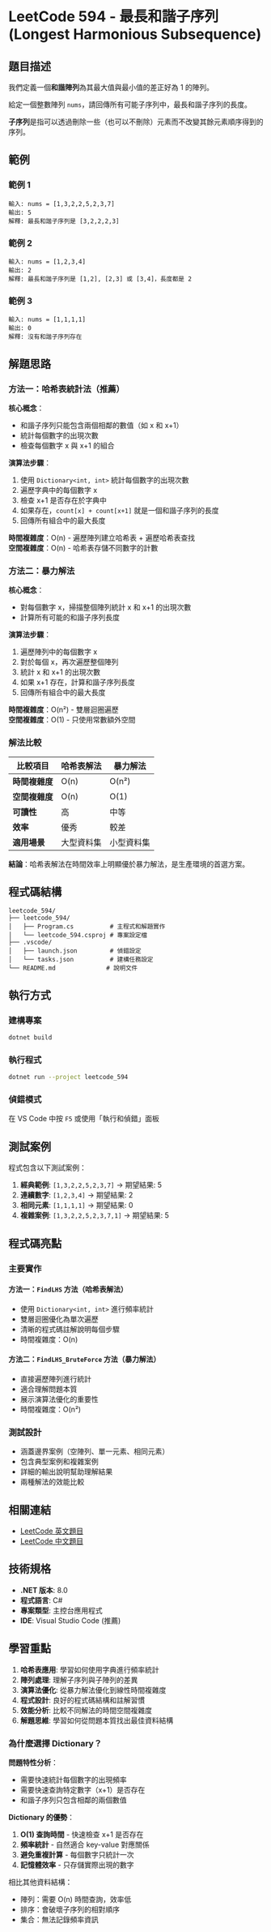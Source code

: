 # LeetCode 594 - 最長和諧子序列 (Longest Harmonious Subsequence)

## 題目描述

我們定義一個**和諧陣列**為其最大值與最小值的差正好為 1 的陣列。

給定一個整數陣列 `nums`，請回傳所有可能子序列中，最長和諧子序列的長度。

**子序列**是指可以透過刪除一些（也可以不刪除）元素而不改變其餘元素順序得到的序列。

## 範例

### 範例 1

```text
輸入: nums = [1,3,2,2,5,2,3,7]
輸出: 5
解釋: 最長和諧子序列是 [3,2,2,2,3]
```

### 範例 2

```text
輸入: nums = [1,2,3,4]
輸出: 2
解釋: 最長和諧子序列是 [1,2], [2,3] 或 [3,4]，長度都是 2
```

### 範例 3

```text
輸入: nums = [1,1,1,1]
輸出: 0
解釋: 沒有和諧子序列存在
```

## 解題思路

### 方法一：哈希表統計法（推薦）

**核心概念**：

- 和諧子序列只能包含兩個相鄰的數值（如 x 和 x+1）
- 統計每個數字的出現次數
- 檢查每個數字 x 與 x+1 的組合

**演算法步驟**：

1. 使用 `Dictionary<int, int>` 統計每個數字的出現次數
2. 遍歷字典中的每個數字 x
3. 檢查 x+1 是否存在於字典中
4. 如果存在，`count[x] + count[x+1]` 就是一個和諧子序列的長度
5. 回傳所有組合中的最大長度

**時間複雜度**：O(n) - 遍歷陣列建立哈希表 + 遍歷哈希表查找  
**空間複雜度**：O(n) - 哈希表存儲不同數字的計數

### 方法二：暴力解法

**核心概念**：

- 對每個數字 x，掃描整個陣列統計 x 和 x+1 的出現次數
- 計算所有可能的和諧子序列長度

**演算法步驟**：

1. 遍歷陣列中的每個數字 x
2. 對於每個 x，再次遍歷整個陣列
3. 統計 x 和 x+1 的出現次數
4. 如果 x+1 存在，計算和諧子序列長度
5. 回傳所有組合中的最大長度

**時間複雜度**：O(n²) - 雙層迴圈遍歷  
**空間複雜度**：O(1) - 只使用常數額外空間

### 解法比較

| 比較項目 | 哈希表解法 | 暴力解法 |
|---------|-----------|---------|
| **時間複雜度** | O(n) | O(n²) |
| **空間複雜度** | O(n) | O(1) |
| **可讀性** | 高 | 中等 |
| **效率** | 優秀 | 較差 |
| **適用場景** | 大型資料集 | 小型資料集 |

**結論**：哈希表解法在時間效率上明顯優於暴力解法，是生產環境的首選方案。

## 程式碼結構

```text
leetcode_594/
├── leetcode_594/
│   ├── Program.cs          # 主程式和解題實作
│   └── leetcode_594.csproj # 專案設定檔
├── .vscode/
│   ├── launch.json         # 偵錯設定
│   └── tasks.json          # 建構任務設定
└── README.md              # 說明文件
```

## 執行方式

### 建構專案

```bash
dotnet build
```

### 執行程式

```bash
dotnet run --project leetcode_594
```

### 偵錯模式

在 VS Code 中按 `F5` 或使用「執行和偵錯」面板

## 測試案例

程式包含以下測試案例：

1. **經典範例**: `[1,3,2,2,5,2,3,7]` → 期望結果: 5
2. **連續數字**: `[1,2,3,4]` → 期望結果: 2  
3. **相同元素**: `[1,1,1,1]` → 期望結果: 0
4. **複雜案例**: `[1,3,2,2,5,2,3,7,1]` → 期望結果: 5

## 程式碼亮點

### 主要實作

#### 方法一：`FindLHS` 方法（哈希表解法）

- 使用 `Dictionary<int, int>` 進行頻率統計
- 雙層迴圈優化為單次遍歷
- 清晰的程式碼註解說明每個步驟
- 時間複雜度：O(n)

#### 方法二：`FindLHS_BruteForce` 方法（暴力解法）

- 直接遍歷陣列進行統計
- 適合理解問題本質
- 展示演算法優化的重要性
- 時間複雜度：O(n²)

### 測試設計

- 涵蓋邊界案例（空陣列、單一元素、相同元素）
- 包含典型案例和複雜案例
- 詳細的輸出說明幫助理解結果
- 兩種解法的效能比較

## 相關連結

- [LeetCode 英文題目](https://leetcode.com/problems/longest-harmonious-subsequence/description/?envType=daily-question&envId=2025-06-30)
- [LeetCode 中文題目](https://leetcode.cn/problems/longest-harmonious-subsequence/description/?envType=daily-question&envId=2025-06-30)

## 技術規格

- **.NET 版本**: 8.0
- **程式語言**: C#
- **專案類型**: 主控台應用程式
- **IDE**: Visual Studio Code (推薦)

## 學習重點

1. **哈希表應用**: 學習如何使用字典進行頻率統計
2. **陣列處理**: 理解子序列與子陣列的差異
3. **演算法優化**: 從暴力解法優化到線性時間複雜度
4. **程式設計**: 良好的程式碼結構和註解習慣
5. **效能分析**: 比較不同解法的時間空間複雜度
6. **解題思維**: 學習如何從問題本質找出最佳資料結構

### 為什麼選擇 Dictionary？

**問題特性分析**：

- 需要快速統計每個數字的出現頻率
- 需要快速查詢特定數字（x+1）是否存在
- 和諧子序列只包含相鄰的兩個數值

**Dictionary 的優勢**：

1. **O(1) 查詢時間** - 快速檢查 x+1 是否存在
2. **頻率統計** - 自然適合 key-value 對應關係
3. **避免重複計算** - 每個數字只統計一次
4. **記憶體效率** - 只存儲實際出現的數字

相比其他資料結構：

- 陣列：需要 O(n) 時間查詢，效率低
- 排序：會破壞子序列的相對順序
- 集合：無法記錄頻率資訊
